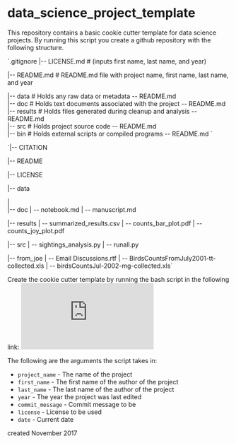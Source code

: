 # data_science_project_template
This repository contains a basic cookie cutter template for data science projects.
By running this script you create a github repository with the following structure.

`.gitignore
|-- LICENSE.md                    # (inputs first name, last name, and year)

|-- README.md                     # README.md file with project name, first name, last name, and year

|-- data                          # Holds any raw data or metadata
      -- README.md                      
|-- doc                           # Holds text documents associated with the project
      -- README.md                
|-- results                       # Holds files generated during cleanup and analysis
      -- README.md                  
|-- src                           # Holds project source code
     -- README.md                    
|-- bin                           # Holds external scripts or compiled programs
      -- README.md        `

`|-- CITATION

|-- README

|-- LICENSE

|-- data

|   
|-- doc
|   -- notebook.md
|   -- manuscript.md

|-- results
|   -- summarized_results.csv
|   -- counts_bar_plot.pdf
|   -- counts_joy_plot.pdf

|-- src
|   -- sightings_analysis.py
|   -- runall.py

|-- from_joe
|   -- Email Discussions.rtf
|   -- BirdsCountsFromJuly2001-tt-collected.xls
|   -- birdsCountsJul-2002-mg-collected.xls`

Create the cookie cutter template by running the bash script in the  following link:
![cookie_cutter.sh](https://github.com/TeddTech/data_science_project_template/blob/master/cookie_cutter.sh)

The following are the arguments the script takes in:
* `project_name` - The name of the project
* `first_name` - The first name of the author of the project
* `last_name` - The last name of the author of the project
* `year` - The year the project was last edited
* `commit_message` - Commit message to be
* `license` - License to be used
* `date` - Current date

created November 2017
